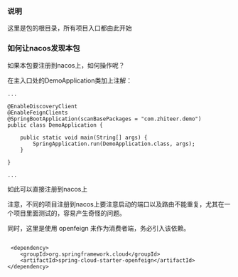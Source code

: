 ### 说明


这里是包的根目录，所有项目入口都由此开始


### 如何让nacos发现本包

如果本包要注册到nacos上，如何操作呢？


在主入口处的DemoApplication类加上注解：

```
...

@EnableDiscoveryClient
@EnableFeignClients
@SpringBootApplication(scanBasePackages = "com.zhiteer.demo")
public class DemoApplication {

    public static void main(String[] args) {
        SpringApplication.run(DemoApplication.class, args);
    }

}

...

```

如此可以直接注册到nacos上


注意，不同的项目注册到nacos上要注意启动的端口以及路由不能重复，尤其在一个项目里面测试的，容易产生奇怪的问题。

同时，这里是使用 openfeign 来作为消费者端，务必引入该依赖。


```

 <dependency>
    <groupId>org.springframework.cloud</groupId>
    <artifactId>spring-cloud-starter-openfeign</artifactId>
</dependency>

```

